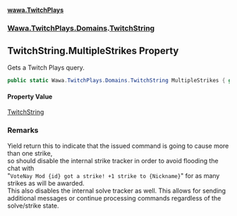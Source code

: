 #### [wawa.TwitchPlays](index.md 'index')
### [Wawa.TwitchPlays.Domains](Wawa.TwitchPlays.Domains.md 'Wawa.TwitchPlays.Domains').[TwitchString](TwitchString.md 'Wawa.TwitchPlays.Domains.TwitchString')

## TwitchString.MultipleStrikes Property

Gets a Twitch Plays query.

```csharp
public static Wawa.TwitchPlays.Domains.TwitchString MultipleStrikes { get; }
```

#### Property Value
[TwitchString](TwitchString.md 'Wawa.TwitchPlays.Domains.TwitchString')

### Remarks
  
Yield return this to indicate that the issued command is going to cause more than one strike,  
so should disable the internal strike tracker in order to avoid flooding the chat with  
"`VoteNay Mod {id} got a strike! +1 strike to {Nickname}`" for as many strikes as will be awarded.  
This also disables the internal solve tracker as well. This allows for sending  
additional messages or continue processing commands regardless of the solve/strike state.